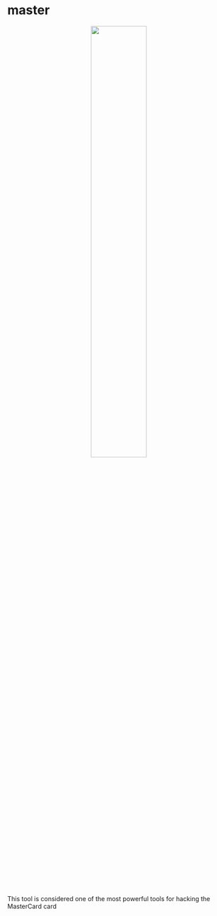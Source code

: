# master
<p align="center">
  <img src="https://files.catbox.moe/pzp793.png" width="50%">
</p>
This tool is considered one of the most powerful tools for hacking the MasterCard card
